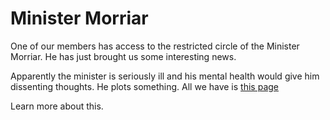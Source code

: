 # Minister Morriar

One of our members has access to the restricted circle of the Minister Morriar.
He has just brought us some interesting news.

Apparently the minister is seriously ill and his mental health would give him dissenting thoughts.
He plots something. All we have is [this page](http://nit.csgames.org/project0/)

Learn more about this.
